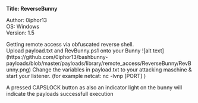 **Title: ReverseBunny**

<p>Author: 0iphor13<br>
OS: Windows<br>
Version: 1.5<br>


<p>Getting remote access via obfuscated reverse shell.<br>
Upload payload.txt and RevBunny.ps1 onto your Bunny
![alt text](https://github.com/0iphor13/bashbunny-payloads/blob/master/payloads/library/remote_access/ReverseBunny/RevBunny.png)
Change the variables in payload.txt to your attacking maschine & start your listener. (for example netcat: nc -lvnp [PORT] )</p>

A pressed CAPSLOCK button as also an indicator light on the bunny will indicate the payloads successfull execution
